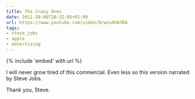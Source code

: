 ```yaml
---
title: The Crazy Ones
date: 2011-10-06T20:32:05+01:00
url: https://www.youtube.com/video/8rwsuXHA7RA
tags:
- steve_jobs
- apple
- advertising
---
```

{% include 'embed' with url %}

I will never grow tired of this commercial. Even less so this version narrated by Steve Jobs.

Thank you, Steve.
